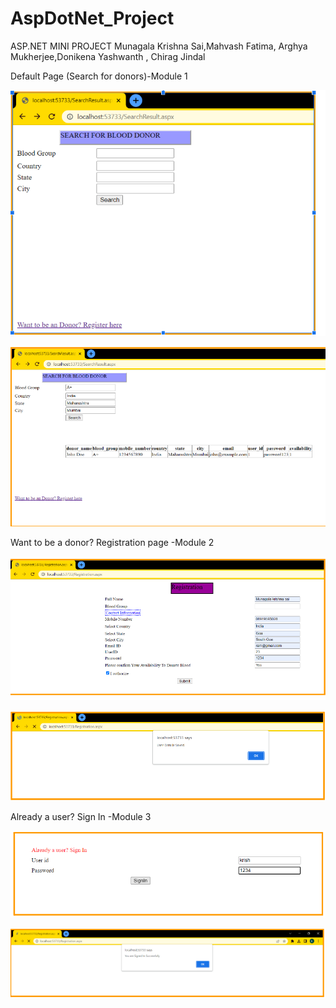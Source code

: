 # AspDotNet_Project
ASP.NET MINI PROJECT
Munagala Krishna Sai,Mahvash Fatima, Arghya Mukherjee,Donikena Yashwanth , Chirag Jindal

Default Page (Search for donors)-Module 1

![defaultPage]( https://github.com/ChiragJindal21/AspDotNet_Project/blob/main/Images/Defaultmini.png)

![SearchResult](https://github.com/ChiragJindal21/AspDotNet_Project/blob/main/Images/searchResult.png)


Want to be a donor? Registration page -Module 2
 
![Register]( https://github.com/ChiragJindal21/AspDotNet_Project/blob/main/Images/register.png)


![SucessfulRegister](https://github.com/ChiragJindal21/AspDotNet_Project/blob/main/Images/registerSuccess.png)


Already a user? Sign In -Module 3

![SignIn]( https://github.com/ChiragJindal21/AspDotNet_Project/blob/main/Images/signIn.png)

![signInsucess](https://github.com/ChiragJindal21/AspDotNet_Project/blob/main/Images/signInsuccess.png)

